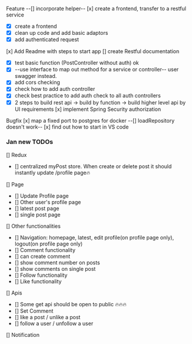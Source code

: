 Feature
--[] incorporate helper--
[x] create a frontend, transfer to a restful service
  - [x] create a frontend
  - [x] clean up code and add basic adaptors
  - [x] add authenticated request

[x] Add Readme with steps to start app
[] create Restful documentation
  - [x] test basic function (PostController without auth) ok
  - [x] --use interface to map out method for a service or controller-- user swagger instead.
  - [x] add cors checking
  - [x] check how to add auth controller
  - [x] check best practice to add auth check to all auth controllers
  - [x] 2 steps to build rest api -> build by function -> build higher level api by UI requirements
[x] implement Spring Security authorization

Bugfix
[x] map a fixed port to postgres for docker
--[] loadRepository doesn't work--
[x] find out how to start in VS code

### Jan new TODOs
[] Redux
 - [] centralized myPost store. When create or delete post it should instantly update /profile page🔥

[] Page
 - [] Update Profile page
 - [] Other user's profile page
 - [] latest post page
 - [] single post page

[] Other functionalities
 - [] Navigation: homepage, latest, edit profile(on profile page only), logout(on profile page only)
 - [] Comment functionality
  - [] can create comment
  - [] show comment number on posts
  - [] show comments on single post
 - [] Follow functionality
 - [] Like functionality

[] Apis
 - [] Some get api should be open to public 🔥🔥🔥
 - [] Set Comment
 - [] like a post / unlike a post
 - [] follow a user / unfollow a user

[] Notification
